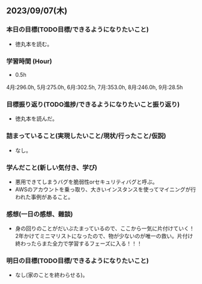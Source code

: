 ## 2023/09/07(木)

### 本日の目標(TODO目標/できるようになりたいこと)

- 徳丸本を読む。

### 学習時間 (Hour)

- 0.5h

4月:296.0h, 5月:275.0h, 6月:302.5h, 7月:353.0h, 8月:246.0h, 9月:28.5h

### 目標振り返り(TODO進捗/できるようになりたいこと振り返り)

- 徳丸本を読んだ。

### 詰まっていること(実現したいこと/現状/行ったこと/仮説)

- なし。

### 学んだこと(新しい気付き、学び)

- 悪用できてしまうバグを脆弱性orセキュリティバグと呼ぶ。
- AWSのアカウントを乗っ取り、大きいインスタンスを使ってマイニングが行われた事例があること。

### 感想(一日の感想、雜談)

- 身の回りのことがだいぶたまっているので、ここから一気に片付けていく！2年かけてミニマリストになったので、物が少ないのが唯一の救い。片付け終わったらまた全力で学習するフェーズに入る！！！

### 明日の目標(TODO目標/できるようになりたいこと)

- なし(家のことを終わらせる)。
